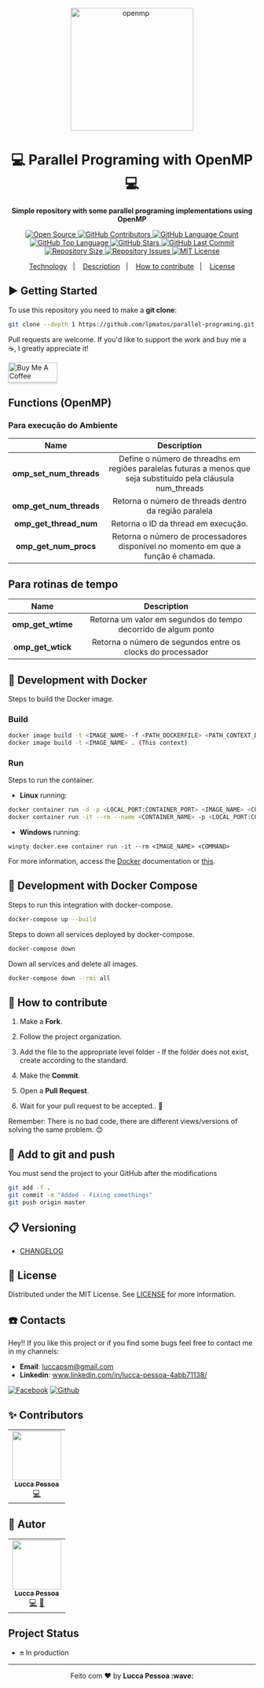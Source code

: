 <p align="center">
  <img alt="openmp" src="https://upload.wikimedia.org/wikipedia/commons/e/eb/OpenMP_logo.png" width="250px" float="center"/>
</p>

<h1 align="center">💻 Parallel Programing with OpenMP 💻</h1>

<p align="center">
  <strong>Simple repository with some parallel programing implementations using OpenMP</strong>
</p>

<p align="center">
  <a href="https://github.com/lpmatos/parallel-programing">
    <img alt="Open Source" src="https://badges.frapsoft.com/os/v1/open-source.svg?v=102">
  </a>

  <a href="https://github.com/lpmatos/parallel-programing/graphs/contributors">
    <img alt="GitHub Contributors" src="https://img.shields.io/github/contributors/lpmatos/parallel-programing">
  </a>

  <a href="https://github.com/lpmatos/parallel-programing">
    <img alt="GitHub Language Count" src="https://img.shields.io/github/languages/count/lpmatos/parallel-programing">
  </a>

  <a href="https://github.com/lpmatos/parallel-programing">
    <img alt="GitHub Top Language" src="https://img.shields.io/github/languages/top/lpmatos/parallel-programing">
  </a>

  <a href="https://github.com/lpmatos/parallel-programing/stargazers">
    <img alt="GitHub Stars" src="https://img.shields.io/github/stars/lpmatos/parallel-programing?style=social">
  </a>

  <a href="https://github.com/lpmatos/parallel-programing/commits/master">
    <img alt="GitHub Last Commit" src="https://img.shields.io/github/last-commit/lpmatos/parallel-programing">
  </a>

  <a href="https://github.com/lpmatos/parallel-programing">
    <img alt="Repository Size" src="https://img.shields.io/github/repo-size/lpmatos/parallel-programing">
  </a>

  <a href="https://github.com/lpmatos/parallel-programing/issues">
    <img alt="Repository Issues" src="https://img.shields.io/github/issues/lpmatos/parallel-programing">
  </a>

  <a href="https://github.com/lpmatos/parallel-programing/blob/master/LICENSE">
    <img alt="MIT License" src="https://img.shields.io/github/license/lpmatos/parallel-programing">
  </a>
</p>

<p align="center">
  <a href="#built-with">Technology</a>&nbsp;&nbsp;&nbsp;|&nbsp;&nbsp;&nbsp;
  <a href="#description">Description</a>&nbsp;&nbsp;&nbsp;|&nbsp;&nbsp;&nbsp;
  <a href="#-how-to-contribute">How to contribute</a>&nbsp;&nbsp;&nbsp;|&nbsp;&nbsp;&nbsp;
  <a href="#-license">License</a>
</p>

## ▶️ Getting Started

To use this repository you need to make a **git clone**:

```bash
git clone --depth 1 https://github.com/lpmatos/parallel-programing.git -b master
```

Pull requests are welcome. If you'd like to support the work and buy me a ☕, I greatly appreciate it!

<a href="https://www.buymeacoffee.com/EatdMck" target="_blank"><img src="https://www.buymeacoffee.com/assets/img/custom_images/orange_img.png" alt="Buy Me A Coffee" style="height: 41px !important;width: 100px !important;box-shadow: 0px 3px 2px 0px rgba(190, 190, 190, 0.5) !important;-webkit-box-shadow: 0px 3px 2px 0px rgba(190, 190, 190, 0.5) !important;" ></a>

## Functions (OpenMP)

### Para execução do Ambiente

**Name**  |  **Description**
:---:  |  :---:
**omp_set_num_threads**  |  Define o número de threadhs em regiões paralelas futuras a menos que seja substituído pela cláusula num_threads
**omp_get_num_threads**  |  Retorna o número de threads dentro da região paralela
**omp_get_thread_num**   |  Retorna o ID da thread em execução.
**omp_get_num_procs**    |  Retorna o número de processadores disponível no momento em que a função é chamada.

## Para rotinas de tempo

**Name**  |  **Description**
:---:  |  :---:
**omp_get_wtime**  |  Retorna um valor em segundos do tempo decorrido de algum ponto
**omp_get_wtick**  |  Retorna o número de segundos entre os clocks do processador

## 🐋 Development with Docker

Steps to build the Docker image.

### Build

```bash
docker image build -t <IMAGE_NAME> -f <PATH_DOCKERFILE> <PATH_CONTEXT_DOCKERFILE>
docker image build -t <IMAGE_NAME> . (This context)
```

### Run

Steps to run the container.

* **Linux** running:

```bash
docker container run -d -p <LOCAL_PORT:CONTAINER_PORT> <IMAGE_NAME> <COMMAND>
docker container run -it --rm --name <CONTAINER_NAME> -p <LOCAL_PORT:CONTAINER_PORT> <IMAGE_NAME> <COMMAND>
```

* **Windows** running:

```
winpty docker.exe container run -it --rm <IMAGE_NAME> <COMMAND>
```

For more information, access the [Docker](https://docs.docker.com/) documentation or [this](/docs/docker.md).

## 🐋 Development with Docker Compose

Steps to run this integration with docker-compose.

```bash
docker-compose up --build
```

Steps to down all services deployed by docker-compose.

```bash
docker-compose down
```

Down all services and delete all images.

```bash
docker-compose down --rmi all
```

## 🎒 How to contribute

1. Make a **Fork**.

2. Follow the project organization.

3. Add the file to the appropriate level folder - If the folder does not exist, create according to the standard.

4. Make the **Commit**.

5. Open a **Pull Request**.

6. Wait for your pull request to be accepted.. 🚀

Remember: There is no bad code, there are different views/versions of solving the same problem. 😊

## 🔔 Add to git and push

You must send the project to your GitHub after the modifications

```bash
git add -f .
git commit -m "Added - Fixing somethings"
git push origin master
```

## 📋 Versioning

- [CHANGELOG](CHANGELOG.md)

## 📜 License

Distributed under the MIT License. See [LICENSE](LICENSE) for more information.

## ☎️ Contacts

Hey!! If you like this project or if you find some bugs feel free to contact me in my channels:

* **Email**: luccapsm@gmail.com
* **Linkedin**: www.linkedin.com/in/lucca-pessoa-4abb71138/

[![Facebook](https://github.frapsoft.com/social/facebook.png)](https://www.facebook.com/lucca.pessoa.9)
[![Github](https://github.frapsoft.com/social/github.png)](https://github.com/lpmatos)

## ✨ Contributors

<table>
  <tr>
    <td align="center"><a href="https://github.com/lpmatos"><img src="https://avatars2.githubusercontent.com/u/58797390?s=400&v=4" width="100px;" alt=""/><br /><sub><b>Lucca Pessoa</b></sub></a><br /><a href="https://github.com/lpmatos/parallel-programing/commits?author=lpmatos" title="Code">💻</a></a></td>
  <tr>
</table>

## 🐯 Autor

<table>
  <tr>
    <td align="center"><a href="https://github.com/lpmatos"><img src="https://avatars2.githubusercontent.com/u/58797390?s=400&v=4" width="100px;" alt=""/><br /><sub><b>Lucca Pessoa</b></sub></a><br /><a href="https://github.com/lpmatos/parallel-programing/commits?author=lpmatos" title="Code">💻</a> <a href="#lpmatos" title="Design">🎨</a></td>
  <tr>
</table>

## Project Status

* 🔛 In production

---

<p align="center">Feito com ❤️ by <strong>Lucca Pessoa :wave:</p>
